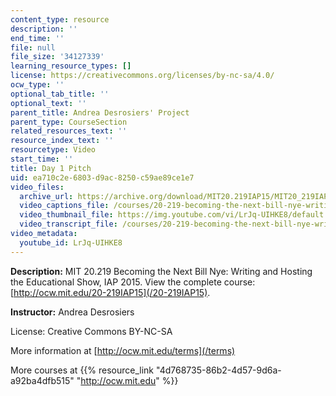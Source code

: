 ```yaml
---
content_type: resource
description: ''
end_time: ''
file: null
file_size: '34127339'
learning_resource_types: []
license: https://creativecommons.org/licenses/by-nc-sa/4.0/
ocw_type: ''
optional_tab_title: ''
optional_text: ''
parent_title: Andrea Desrosiers' Project
parent_type: CourseSection
related_resources_text: ''
resource_index_text: ''
resourcetype: Video
start_time: ''
title: Day 1 Pitch
uid: ea710c2e-6803-d9ac-8250-c59ae89ce1e7
video_files:
  archive_url: https://archive.org/download/MIT20.219IAP15/MIT20_219IAP15_AD_D01_Pitch_360p.mp4
  video_captions_file: /courses/20-219-becoming-the-next-bill-nye-writing-and-hosting-the-educational-show-january-iap-2015/051c46305fa35eefa3267630f4b8ca2b_LrJq-UIHKE8.vtt
  video_thumbnail_file: https://img.youtube.com/vi/LrJq-UIHKE8/default.jpg
  video_transcript_file: /courses/20-219-becoming-the-next-bill-nye-writing-and-hosting-the-educational-show-january-iap-2015/7a54026a7102bde56bb28be6986257e9_LrJq-UIHKE8.pdf
video_metadata:
  youtube_id: LrJq-UIHKE8
---
```


**Description:** MIT 20.219 Becoming the Next Bill Nye: Writing and Hosting the Educational Show, IAP 2015. View the complete course: [http://ocw.mit.edu/20-219IAP15](/20-219IAP15).

**Instructor:** Andrea Desrosiers

License: Creative Commons BY-NC-SA

More information at [http://ocw.mit.edu/terms](/terms)

More courses at {{% resource_link "4d768735-86b2-4d57-9d6a-a92ba4dfb515" "http://ocw.mit.edu" %}}

